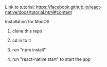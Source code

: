 Link to tutorial: https://facebook.github.io/react-native/docs/tutorial.html#content


Installation for MacOS

1. clone this repo

2. cd in to it

3. run "npm install"

4. run "react-native start" to start the app
